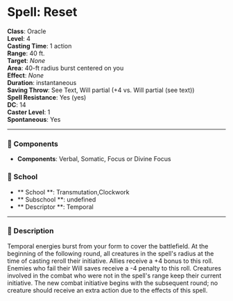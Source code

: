 
# Spell: Reset
**Class**: Oracle  
**Level**: 4  
**Casting Time**: 1 action  
**Range**: 40 ft.  
**Target**: _None_  
**Area**: 40-ft radius burst centered on you  
**Effect**: _None_  
**Duration**: instantaneous  
**Saving Throw**: See Text, Will partial (+4 vs. Will partial (see text))  
**Spell Resistance**: Yes (yes)  
**DC**: 14  
**Caster Level**: 1  
**Spontaneous**: Yes

---

### 🔮 Components
- **Components**: Verbal, Somatic, Focus or Divine Focus

### 🏫 School
- ** School **: Transmutation,Clockwork
- ** Subschool **: undefined
- ** Descriptor **: Temporal
---

### 📜 Description
Temporal energies burst from your form to cover the battlefield. At the beginning of the following round, all creatures in the spell's radius at the time of casting reroll their initiative. Allies receive a +4 bonus to this roll. Enemies who fail their Will saves receive a -4 penalty to this roll. Creatures involved in the combat who were not in the spell's range keep their current initiative. The new combat initiative begins with the subsequent round; no creature should receive an extra action due to the effects of this spell.
